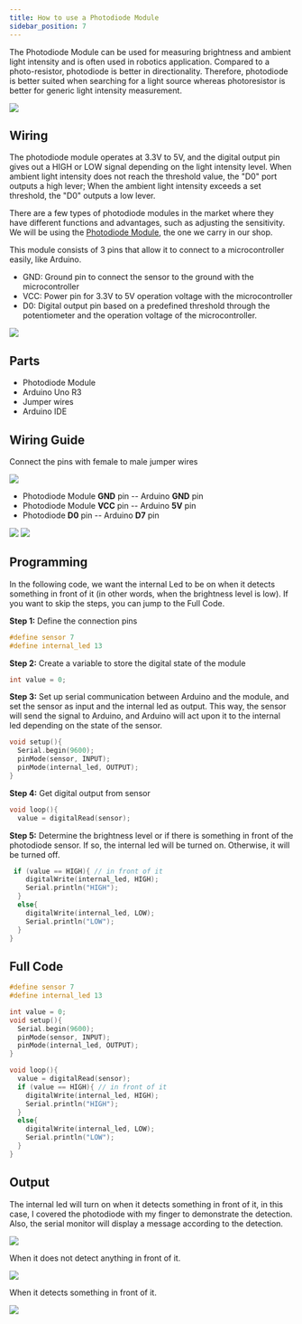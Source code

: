 ```yaml
---
title: How to use a Photodiode Module
sidebar_position: 7
---
```


The Photodiode Module can be used for measuring brightness and ambient light intensity and is often used in robotics application. Compared to a photo-resistor, photodiode is better in directionality. Therefore, photodiode is better suited when searching for a light source whereas photoresistor is better for generic light intensity measurement.

![](/img/docs/product_guide/2265_01.png)

## Wiring 
The photodiode module operates at 3.3V to 5V, and the digital output pin gives out a HIGH or LOW signal depending on the light intensity level. When ambient light intensity does not reach the threshold value, the "D0" port outputs a high lever; When the ambient light intensity exceeds a set threshold, the "D0" outputs a low lever.

There are a few types of photodiode modules in the market where they have different functions and advantages, such as adjusting the sensitivity. We will be using the [Photodiode Module](https://www.canadarobotix.com/products/2265), the one we carry in our shop. 

This module consists of 3 pins that allow it to connect to a microcontroller easily, like Arduino.

* GND: Ground pin to connect the sensor to the ground with the microcontroller
* VCC: Power pin for 3.3V to 5V operation voltage with the microcontroller 
* D0: Digital output pin based on a predefined threshold through the potentiometer and the operation voltage of the microcontroller. 

![](/img/docs/product_guide/2265_02.png)

## Parts
* Photodiode Module
* Arduino Uno R3
* Jumper wires
* Arduino IDE

## Wiring Guide 
Connect the pins with female to male jumper wires 

![](/img/docs/product_guide/2265_03.png)

* Photodiode Module **GND** pin -- Arduino **GND** pin
* Photodiode Module **VCC** pin -- Arduino **5V** pin
* Photodiode **D0** pin -- Arduino **D7** pin

![](/img/docs/product_guide/2265_04.png)
![](/img/docs/product_guide/2265_05.png)

## Programming 
In the following code, we want the internal Led to be on when it detects something in front of it (in other words, when the brightness level is low). If you want to skip the steps, you can jump to the Full Code. 

**Step 1:** Define the connection pins

```c
#define sensor 7
#define internal_led 13
```

**Step 2:** Create a variable to store the digital state of the module 

```c
int value = 0;
```

**Step 3:** Set up serial communication between Arduino and the module, and set the sensor as input and the internal led as output. This way, the sensor will send the signal to Arduino, and Arduino will act upon it to the internal led depending on the state of the sensor. 

```c
void setup(){
  Serial.begin(9600);
  pinMode(sensor, INPUT);
  pinMode(internal_led, OUTPUT);
}
```

**Step 4:** Get digital output from sensor

```c
void loop(){
  value = digitalRead(sensor);
```

**Step 5:** Determine the brightness level or if there is something in front of the photodiode sensor. If so, the internal led will be turned on. Otherwise, it will be turned off. 
```c
 if (value == HIGH){ // in front of it 
    digitalWrite(internal_led, HIGH);
    Serial.println("HIGH");
  }
  else{
    digitalWrite(internal_led, LOW);
    Serial.println("LOW");
  }
}
```

## Full Code

```c
#define sensor 7
#define internal_led 13

int value = 0;
void setup(){
  Serial.begin(9600);
  pinMode(sensor, INPUT);
  pinMode(internal_led, OUTPUT);
}

void loop(){
  value = digitalRead(sensor);
  if (value == HIGH){ // in front of it 
    digitalWrite(internal_led, HIGH);
    Serial.println("HIGH");
  }
  else{
    digitalWrite(internal_led, LOW);
    Serial.println("LOW");
  }
}
```

## Output
The internal led will turn on when it detects something in front of it, in this case, I covered the photodiode with my finger to demonstrate the detection. Also, the serial monitor will display a message according to the detection. 

![](/img/docs/product_guide/2265_01.gif)

When it does not detect anything in front of it. 

![](/img/docs/product_guide/2265_06.png)

When it detects something in front of it.

![](/img/docs/product_guide/2265_07.png)